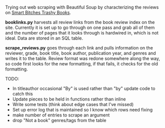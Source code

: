 Trying out web scraping with Beautiful Soup by characterizing the reviews on
[Smart Bitches Trashy Books](http://smartbitchestrashybooks.com/).

**booklinks.py** harvests all review links from the book review index on the
site. Currently it is set up to go through on one pass and grab all of them and
the number of pages that it looks through is hardwired in, which is not ideal.
Data are stored in an SQL table.

**scrape_reviews.py** goes through each link and pulls information on the
reviewer, grade, book title, book author, publication year, and genres and
writes it to the table. Review format was redone somewhere along the way,
so code first looks for the new formatting, if that fails, it checks for
the old formatting.

TODO:
* In titleauthor occasional "By" is used rather than "by" update code
to catch this
* Update pieces to be held in functions rather than inline
* Write some tests (think about edge cases that I've missed)
* Set up error log that is maintained so I know which rows need fixing
* make number of entries to scrape an argument
* drop "Not a book" genres/tags from the table
